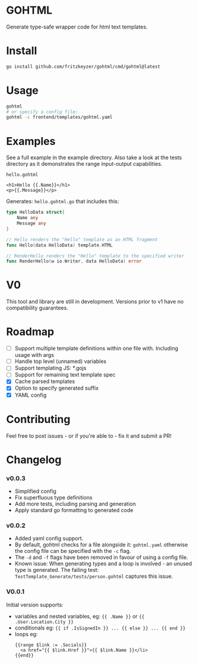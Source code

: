 # GOHTML
Generate type-safe wrapper code for html text templates.

# Install
```sh
go install github.com/fritzkeyzer/gohtml/cmd/gohtml@latest
```

# Usage
```sh
gohtml
# or specify a config file:
gohtml -c frontend/templates/gohtml.yaml
```

# Examples
See a full example in the example directory.
Also take a look at the tests directory as it demonstrates the range input-output capabilities.

`hello.gohtml`
```gotemplate
<h1>Hello {{.Name}}</h1>
<p>{{.Message}}</p>
```

Generates: `hello.gohtml.go` that includes this:
```go
type HelloData struct{
	Name any
	Message any
}

// Hello renders the "Hello" template as an HTML fragment
func Hello(data HelloData) template.HTML

// RenderHello renders the "Hello" template to the specified writer
func RenderHello(w io.Writer, data HelloData) error
```

# V0
This tool and library are still in development.
Versions prior to v1 have no compatibility guarantees.

# Roadmap
- [ ] Support multiple template definitions within one file with. Including usage with args
- [ ] Handle top level (unnamed) variables
- [ ] Support templating JS: *.gojs
- [ ] Support for remaining text template spec
- [x] Cache parsed templates
- [x] Option to specify generated suffix
- [x] YAML config

# Contributing
Feel free to post issues - or if you're able to - fix it and submit a PR!

# Changelog

### v0.0.3
- Simplified config
- Fix superfluous type definitions
- Add more tests, including parsing and generation
- Apply standard go formatting to generated code

### v0.0.2
- Added yaml config support. 
- By default, gohtml checks for a file alongside it: `gohtml.yaml` otherwise the config file can be specified with the `-c` flag.
- The `-d` and `-f` flags have been removed in favour of using a config file.
- Known issue: When generating types and a loop is involved - an unused type is generated. The failing test: `TestTemplate_Generate/tests/person.gohtml` captures this issue.

### V0.0.1
Initial version supports:
- variables and nested variables, eg: `{{ .Name }}` or `{{ .User.Location.City }}`
- conditionals eg: `{{ if .IsSignedIn }} ... {{ else }} ... {{ end }}`
- loops eg:
    ```gotemplate
    {{range $link := .Socials}}
      <a href="{{ $link.Href }}">{{ $link.Name }}</li>
    {{end}}
    ```
